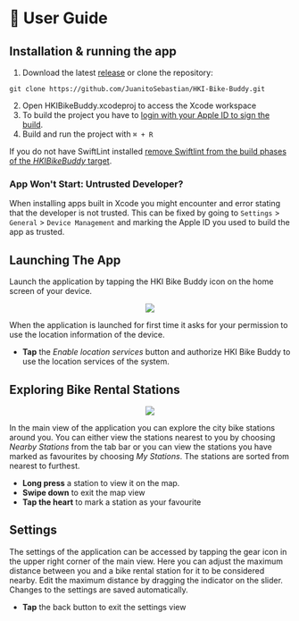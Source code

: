 # 📱 User Guide
## Installation & running the app
1. Download the latest [release](https://github.com/JuanitoSebastian/HKI-Bike-Buddy/releases) or clone the repository:
```
git clone https://github.com/JuanitoSebastian/HKI-Bike-Buddy.git
```
2. Open HKIBikeBuddy.xcodeproj to access the Xcode workspace
3. To build the project you have to [login with your Apple ID to sign the build](https://help.apple.com/xcode/mac/current/#/dev23aab79b4).
4. Build and run the project with ``⌘ + R``

If you do not have SwiftLint installed [remove Swiftlint from the build phases of the *HKIBikeBuddy* target](https://raw.githubusercontent.com/JuanitoSebastian/HKI-Bike-Buddy/main/Documentation/graphics/SwiftlintBuildPhase.png).

### App Won't Start: Untrusted Developer?
When installing apps built in Xcode you might encounter and error stating that the developer is not trusted. This can be fixed by going to ``Settings`` > ``General`` > ``Device Management`` and marking the Apple ID you used to build the app as trusted.

## Launching The App
Launch the application by tapping the HKI Bike Buddy icon on the home screen of your device.
<p align="center">
<img src="https://raw.githubusercontent.com/JuanitoSebastian/HelsinkiBikeBuddy/main/Documentation/graphics/StartAndAuth.gif">
</p>

When the application is launched for first time it asks for your permission to use the location information of the device. 
- **Tap** the *Enable location services* button and authorize HKI Bike Buddy to use the location services of the system.


## Exploring Bike Rental Stations
<p align="center">
<img src="https://raw.githubusercontent.com/JuanitoSebastian/HelsinkiBikeBuddy/main/Documentation/graphics/DetailedFavourite.gif">
</p>

In the main view of the application you can explore the city bike stations around you. You can either view the stations nearest to you by choosing *Nearby Stations* from the tab bar or you can view the stations you have marked as favourites by choosing *My Stations*. The stations are sorted from nearest to furthest.
- **Long press** a station to view it on the map.
- **Swipe down** to exit the map view
- **Tap the heart** to mark a station as your favourite

## Settings
The settings of the application can be accessed by tapping the gear icon in the upper right corner of the main view. Here you can adjust the maximum distance between you and a bike rental station for it to be considered nearby. Edit the maximum distance by dragging the indicator on the slider. Changes to the settings are saved automatically.
- **Tap** the back button to exit the settings view
